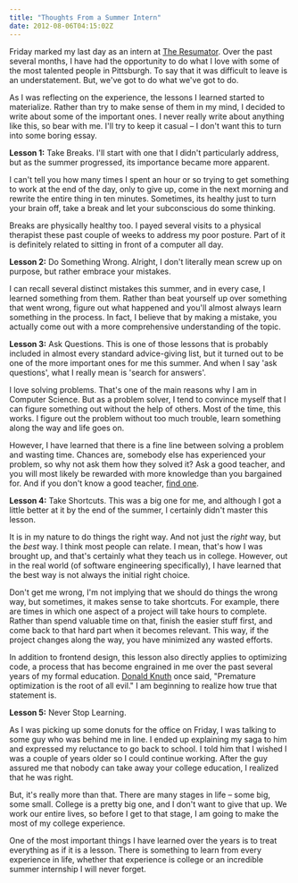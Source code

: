 ```yaml
---
title: "Thoughts From a Summer Intern"
date: 2012-08-06T04:15:02Z
---
```


Friday marked my last day as an intern at [The Resumator](http://www.theresumator.com/). Over the past several months, I have had the opportunity to do what I love with some of the most talented people in Pittsburgh. To say that it was difficult to leave is an understatement. But, we've got to do what we've got to do.

As I was reflecting on the experience, the lessons I learned started to materialize. Rather than try to make sense of them in my mind, I decided to write about some of the important ones. I never really write about anything like this, so bear with me. I'll try to keep it casual – I don't want this to turn into some boring essay.

**Lesson 1:** Take Breaks. I'll start with one that I didn't particularly address, but as the summer progressed, its importance became more apparent.

I can't tell you how many times I spent an hour or so trying to get something to work at the end of the day, only to give up, come in the next morning and rewrite the entire thing in ten minutes. Sometimes, its healthy just to turn your brain off, take a break and let your subconscious do some thinking.

Breaks are physically healthy too. I payed several visits to a physical therapist these past couple of weeks to address my poor posture. Part of it is definitely related to sitting in front of a computer all day.

**Lesson 2:** Do Something Wrong. Alright, I don't literally mean screw up on purpose, but rather embrace your mistakes.

I can recall several distinct mistakes this summer, and in every case, I learned something from them. Rather than beat yourself up over something that went wrong, figure out what happened and you'll almost always learn something in the process. In fact, I believe that by making a mistake, you actually come out with a more comprehensive understanding of the topic.

**Lesson 3:** Ask Questions. This is one of those lessons that is probably included in almost every standard advice-giving list, but it turned out to be one of the more important ones for me this summer. And when I say 'ask questions', what I really mean is 'search for answers'.

I love solving problems. That's one of the main reasons why I am in Computer Science. But as a problem solver, I tend to convince myself that I can figure something out without the help of others. Most of the time, this works. I figure out the problem without too much trouble, learn something along the way and life goes on.

However, I have learned that there is a fine line between solving a problem and wasting time. Chances are, somebody else has experienced your problem, so why not ask them how they solved it? Ask a good teacher, and you will most likely be rewarded with more knowledge than you bargained for. And if you don't know a good teacher, [find one](https://www.google.com/).

**Lesson 4:** Take Shortcuts. This was a big one for me, and although I got a little better at it by the end of the summer, I certainly didn't master this lesson.

It is in my nature to do things the right way. And not just the _right_ way, but the *best* way. I think most people can relate. I mean, that's how I was brought up, and that's certainly what they teach us in college. However, out in the real world (of software engineering specifically), I have learned that the best way is not always the initial right choice.

Don't get me wrong, I'm not implying that we should do things the wrong way, but sometimes, it makes sense to take shortcuts. For example, there are times in which one aspect of a project will take hours to complete. Rather than spend valuable time on that, finish the easier stuff first, and come back to that hard part when it becomes relevant. This way, if the project changes along the way, you have minimized any wasted efforts.

In addition to frontend design, this lesson also directly applies to optimizing code, a process that has become engrained in me over the past several years of my formal education. [Donald Knuth](http://www-cs-faculty.stanford.edu/~uno/) once said, "Premature optimization is the root of all evil." I am beginning to realize how true that statement is.

**Lesson 5:** Never Stop Learning.

As I was picking up some donuts for the office on Friday, I was talking to some guy who was behind me in line. I ended up explaining my saga to him and expressed my reluctance to go back to school. I told him that I wished I was a couple of years older so I could continue working. After the guy assured me that nobody can take away your college education, I realized that he was right.

But, it's really more than that. There are many stages in life – some big, some small. College is a pretty big one, and I don't want to give that up. We work our entire lives, so before I get to that stage, I am going to make the most of my college experience.

One of the most important things I have learned over the years is to treat everything as if it is a lesson. There is something to learn from every experience in life, whether that experience is college or an incredible summer internship I will never forget.
